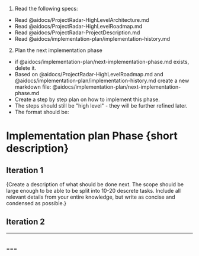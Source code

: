 1. Read the following specs:
- Read @aidocs/ProjectRadar-HighLevelArchitecture.md
- Read @aidocs/ProjectRadar-HighLevelRoadmap.md
- Read @aidocs/ProjectRadar-ProjectDescription.md
- Read @aidocs/implementation-plan/implementation-history.md

2. Plan the next implementation phase
- if @aidocs/implementation-plan/next-implementation-phase.md exists, delete it.
- Based on @aidocs/ProjectRadar-HighLevelRoadmap.md and @aidocs/implementation-plan/implementation-history.md create a new markdown file: @aidocs/implementation-plan/next-implementation-phase.md
- Create a step by step plan on how to implement this phase.
- The steps should still be "high level" - they will be further refined later.
- The format should be:

# Implementation plan Phase {short description}

## Iteration 1

{Create a description of what should be done next. The scope should be large enough to be able to be split into 10-20 descrete tasks. Include all relevant details from your entire knowledge, but write as concise and condensed as possible.}

## Iteration 2

---

## ---